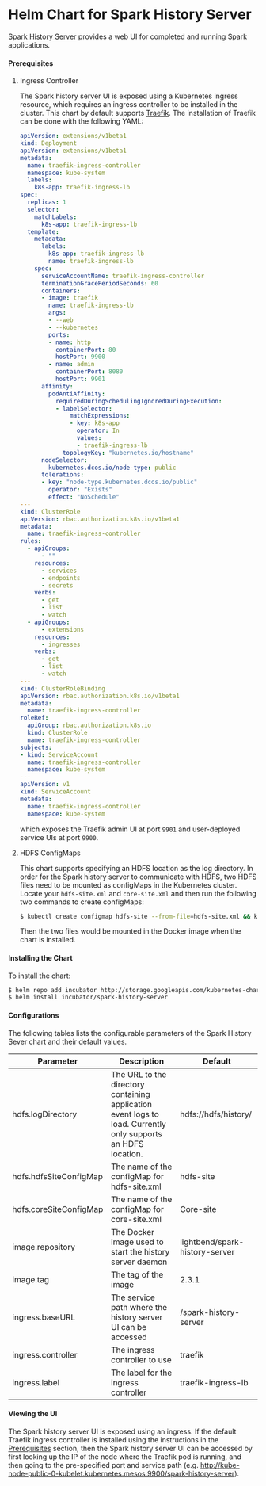 # Helm Chart for Spark History Server

[Spark History Server](https://spark.apache.org/docs/latest/monitoring.html#viewing-after-the-fact) provides a web UI for completed and running Spark applications.

#### Prerequisites

1. <a name="controller"></a>Ingress Controller

   The Spark history server UI is exposed using a Kubernetes ingress resource, which requires an ingress controller to be installed in the cluster. This chart by default supports [Traefik](https://docs.traefik.io/user-guide/kubernetes/). The installation of Traefik can be done with the following YAML:

   ```yaml
   apiVersion: extensions/v1beta1
   kind: Deployment
   apiVersion: extensions/v1beta1
   metadata:
     name: traefik-ingress-controller
     namespace: kube-system
     labels:
       k8s-app: traefik-ingress-lb
   spec:
     replicas: 1
     selector:
       matchLabels:
         k8s-app: traefik-ingress-lb
     template:
       metadata:
         labels:
           k8s-app: traefik-ingress-lb
           name: traefik-ingress-lb
       spec:
         serviceAccountName: traefik-ingress-controller
         terminationGracePeriodSeconds: 60
         containers:
         - image: traefik
           name: traefik-ingress-lb
           args:
           - --web
           - --kubernetes
           ports:
           - name: http
             containerPort: 80
             hostPort: 9900
           - name: admin
             containerPort: 8080
             hostPort: 9901
         affinity:
           podAntiAffinity:
             requiredDuringSchedulingIgnoredDuringExecution:
             - labelSelector:
                 matchExpressions:
                 - key: k8s-app
                   operator: In
                   values:
                   - traefik-ingress-lb
               topologyKey: "kubernetes.io/hostname"
         nodeSelector:
           kubernetes.dcos.io/node-type: public
         tolerations:
         - key: "node-type.kubernetes.dcos.io/public"
           operator: "Exists"
           effect: "NoSchedule"
   ---
   kind: ClusterRole
   apiVersion: rbac.authorization.k8s.io/v1beta1
   metadata:
     name: traefik-ingress-controller
   rules:
     - apiGroups:
         - ""
       resources:
         - services
         - endpoints
         - secrets
       verbs:
         - get
         - list
         - watch
     - apiGroups:
         - extensions
       resources:
         - ingresses
       verbs:
         - get
         - list
         - watch
   ---
   kind: ClusterRoleBinding
   apiVersion: rbac.authorization.k8s.io/v1beta1
   metadata:
     name: traefik-ingress-controller
   roleRef:
     apiGroup: rbac.authorization.k8s.io
     kind: ClusterRole
     name: traefik-ingress-controller
   subjects:
   - kind: ServiceAccount
     name: traefik-ingress-controller
     namespace: kube-system
   ---
   apiVersion: v1
   kind: ServiceAccount
   metadata:
     name: traefik-ingress-controller
     namespace: kube-system
   ```

   which exposes the Traefik admin UI at port `9901` and user-deployed service UIs at port `9900`.

2. HDFS ConfigMaps

   This chart supports specifying an HDFS location as the log directory. In order for the Spark history server to communicate with HDFS, two HDFS files need to be mounted as configMaps in the Kubernetes cluster. Locate your `hdfs-site.xml` and `core-site.xml` and then run the following two commands to create configMaps:

   ```bash
   $ kubectl create configmap hdfs-site --from-file=hdfs-site.xml && kubectl create configmap core-site --from-file=core-site.xml
   ```

   Then the two files would be mounted in the Docker image when the chart is installed.

#### Installing the Chart

To install the chart:

```bash
$ helm repo add incubator http://storage.googleapis.com/kubernetes-charts-incubator
$ helm install incubator/spark-history-server
```

#### Configurations

The following tables lists the configurable parameters of the Spark History Sever chart and their default values.

| Parameter                            | Description                                                       |Default                           |
| ------------------------------------ |----------------------------------------------------------------- | ------------------------------------------------------------------------------------------------------------------------------ |
| hdfs.logDirectory                |The URL to the directory containing application event logs to load. Currently only supports an HDFS location.|hdfs://hdfs/history/|
| hdfs.hdfsSiteConfigMap |The name of the configMap for hdfs-site.xml|hdfs-site|
| hdfs.coreSiteConfigMap |The name of the configMap for core-site.xml|Core-site|
| image.repository |The Docker image used to start the history server daemon|lightbend/spark-history-server|
| image.tag |The tag of the image|2.3.1|
| ingress.baseURL |The service path where the history server UI can be accessed|/spark-history-server|
| ingress.controller |The ingress controller to use|traefik|
| ingress.label |The label for the ingress controller|traefik-ingress-lb|

#### Viewing the UI

The Spark history server UI is exposed using an ingress. If the default Traefik ingress controller is installed using the instructions in the [Prerequisites](#controller) section, then the Spark history server UI can be accessed by first looking up the IP of the node where the Traefik pod is running, and then going to the pre-specified port and service path (e.g. http://kube-node-public-0-kubelet.kubernetes.mesos:9900/spark-history-server).

